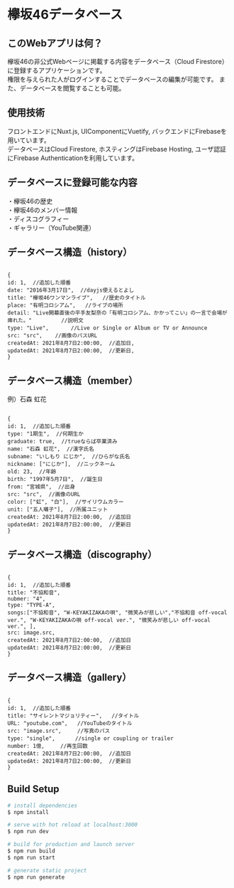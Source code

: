 # 欅坂46データベース

## このWebアプリは何？

欅坂46の非公式Webページに掲載する内容をデータベース（Cloud Firestore）に登録するアプリケーションです。<br>
権限を与えられた人がログインすることでデータベースの編集が可能です。
また、データベースを閲覧することも可能。

## 使用技術

フロントエンドにNuxt.js, UIComponentにVuetify, バックエンドにFirebaseを用いています。<br>
データベースはCloud Firestore, ホスティングはFirebase Hosting, ユーザ認証にFirebase Authenticationを利用しています。

## データベースに登録可能な内容

・欅坂46の歴史<br>
・欅坂46のメンバー情報<br>
・ディスコグラフィー<br>
・ギャラリー（YouTube関連）<br>

## データベース構造（history）

```

{
id: 1,  //追加した順番
date: "2016年3月17日",  //dayjs使えるとよし
title: "欅坂46ワンマンライブ",   //歴史のタイトル
place: "有明コロシアム",   //ライブの場所
detail: "Live開幕直後の平手友梨奈の「有明コロシアム、かかってこい」の一言で会場が痺れた。"　　　　　 //説明文
type: "Live",　　　  //Live or Single or Album or TV or Announce
src: "src",    //画像のパスURL
createdAt: 2021年8月7日2:00:00,  //追加日,
updatedAt: 2021年8月7日2:00:00,  //更新日,
}

```
## データベース構造（member）

例）石森 虹花

```

{
id: 1,  //追加した順番
type: "1期生",  //何期生か
graduate: true,  //trueならば卒業済み
name: "石森 虹花",  //漢字氏名
subname: "いしもり にじか",  //ひらがな氏名
nickname: ["にじか"],  //ニックネーム
old: 23,  //年齢
birth: "1997年5月7日",  //誕生日
from: "宮城県",  //出身
src: "src",  //画像のURL
color: ["虹", "白"],  //サイリウムカラー
unit: ["五人囃子"],  //所属ユニット
createdAt: 2021年8月7日2:00:00,  //追加日
updatedAt: 2021年8月7日2:00:00,  //更新日
}

```


## データベース構造（discography）

```

{
id: 1,  //追加した順番
title: "不協和音",
nubmer: "4",
type: "TYPE-A",
songs:["不協和音", "W-KEYAKIZAKAの唄", "微笑みが悲しい","不協和音 off-vocal ver.", "W-KEYAKIZAKAの唄 off-vocal ver.", "微笑みが悲しい off-vocal ver.", ],
src: image.src,
createdAt: 2021年8月7日2:00:00,  //追加日
updatedAt: 2021年8月7日2:00:00,  //更新日
}
```




## データベース構造（gallery）
```

{
id: 1,  //追加した順番
title: "サイレントマジョリティー",   //タイトル
URL: "youtube.com",   //YouTubeのタイトル
src: "image.src",     //写真のパス
type: "single",　　   //single or coupling or trailer 
number: 1億,     //再生回数
createdAt: 2021年8月7日2:00:00,  //追加日
updatedAt: 2021年8月7日2:00:00,  //更新日
}

```


## Build Setup

```bash
# install dependencies
$ npm install

# serve with hot reload at localhost:3000
$ npm run dev

# build for production and launch server
$ npm run build
$ npm run start

# generate static project
$ npm run generate
```


